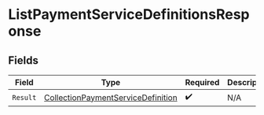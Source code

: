 # ListPaymentServiceDefinitionsResponse


## Fields

| Field                                                                                               | Type                                                                                                | Required                                                                                            | Description                                                                                         |
| --------------------------------------------------------------------------------------------------- | --------------------------------------------------------------------------------------------------- | --------------------------------------------------------------------------------------------------- | --------------------------------------------------------------------------------------------------- |
| `Result`                                                                                            | [CollectionPaymentServiceDefinition](../../Models/Components/CollectionPaymentServiceDefinition.md) | :heavy_check_mark:                                                                                  | N/A                                                                                                 |
